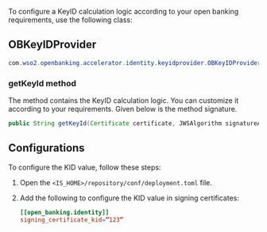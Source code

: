 To configure a KeyID calculation logic according to your open banking requirements, use the following class:

## OBKeyIDProvider

``` java
com.wso2.openbanking.accelerator.identity.keyidprovider.OBKeyIDProvider;
```
### getKeyId method

The method contains the KeyID calculation logic. You can customize it according to your requirements. Given below is 
the method signature.

``` java
public String getKeyId(Certificate certificate, JWSAlgorithm signatureAlgorithm, String tenantDomain) throws IdentityOAuth2Exception;
```

## Configurations

To configure the KID value, follow these steps:

1. Open the `<IS_HOME>/repository/conf/deployment.toml` file.
2. Add the following to configure the KID value in signing certificates:

    ``` toml
    [[open_banking.identity]]
    signing_certificate_kid=”123”
    ```